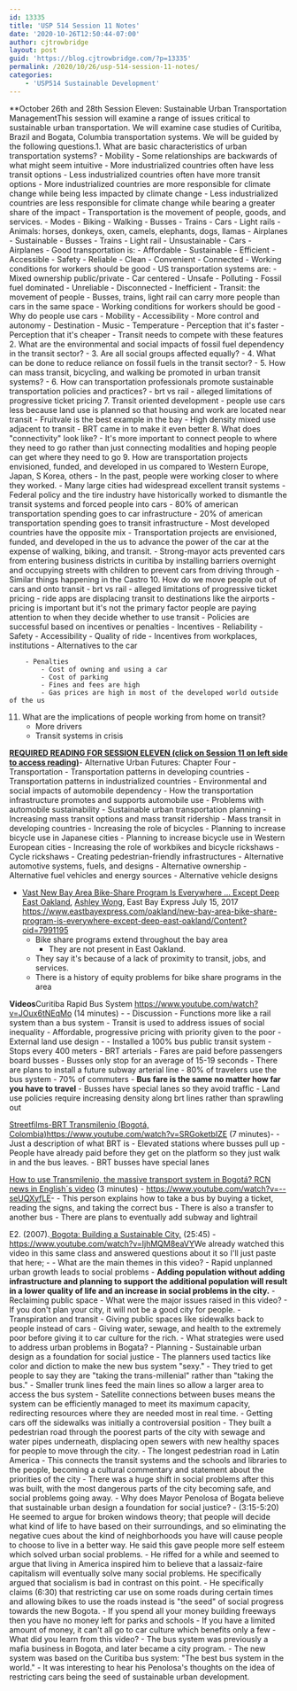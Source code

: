 ```yaml
---
id: 13335
title: 'USP 514 Session 11 Notes'
date: '2020-10-26T12:50:44-07:00'
author: cjtrowbridge
layout: post
guid: 'https://blog.cjtrowbridge.com/?p=13335'
permalink: /2020/10/26/usp-514-session-11-notes/
categories:
    - 'USP514 Sustainable Development'
---
```


**<span class="">October 26th and 28th </span><span class=""> Session Eleven: Sustainable Urban Transportation Management</span><span class="">This session will examine a range of issues critical to sustainable urban transportation. We will examine case studies of Curitiba, Brazil and Bogata, Columbia transportation systems. We will be guided by the following questions.</span>1. <span class="">What are basic characteristics of urban transportation systems?</span>
    - Mobility
    - Some relationships are backwards of what might seem intuitive 
        - More industrialized countries often have less transit options
        - Less industrialized countries often have more transit options
        - More industrialized countries are more responsible for climate change while being less impacted by climate change
        - Less industrialized countries are less responsible for climate change while bearing a greater share of the impact
    - Transportation is the movement of people, goods, and services.
    - Modes 
        - Biking
        - Walking
        - Busses
        - Trains
        - Cars
        - Light rails
        - Animals: horses, donkeys, oxen, camels, elephants, dogs, llamas
        - Airplanes
    - Sustainable 
        - Busses
        - Trains
        - Light rail
    - Unsustainable 
        - Cars
        - Airplanes
    - Good transportation is: 
        - Affordable
        - Sustainable
        - Efficient
        - Accessible
        - Safety
        - Reliable
        - Clean
        - Convenient
        - Connected
        - Working conditions for workers should be good
    - US transportation systems are: 
        - Mixed ownership public/private
        - Car centered
        - Unsafe
        - Polluting
        - Fossil fuel dominated
        - Unreliable
        - Disconnected
        - Inefficient
    - Transit: the movement of people 
        - Busses, trains, light rail can carry more people than cars in the same space
        - Working conditions for workers should be good
    - Why do people use cars 
        - Mobility
        - Accessibility
        - More control and autonomy 
            - Destination
            - Music
            - Temperature
        - Perception that it's faster
        - Perception that it's cheaper
    - Transit needs to compete with these features
2. <span class="">What are the environmental and social impacts of fossil fuel dependency in the transit sector?</span>
    -
3. <span class="">Are all social groups affected equally?</span>
    -
4. <span class="">What can be done to reduce reliance on fossil fuels in the transit sector?</span>
    -
5. <span class="">How can mass transit, bicycling, and walking be promoted in urban transit systems?</span>
    -
6. <span class="">How can transportation professionals promote sustainable transportation policies and practices?</span>
    - brt vs rail
    - alleged limitations of progressive ticket pricing
7. Transit oriented development 
    - people use cars less because land use is planned so that housing and work are located near transit
    - Fruitvale is the best example in the bay
    - High density mixed use adjacent to transit
    - BRT came in to make it even better
8. What does "connectivity" look like? 
    - It's more important to connect people to where they need to go rather than just connecting modalities and hoping people can get where they need to go
9. How are transportation projects envisioned, funded, and developed in us compared to Western Europe, Japan, S Korea, others 
    - In the past, people were working closer to where they worked.
    - Many large cities had widespread excellent transit systems
    - Federal policy and the tire industry have historically worked to dismantle the transit systems and forced people into cars
    - 80% of american transportation spending goes to car infrastructure
    - 20% of american transportation spending goes to transit infrastructure
    - Most developed countries have the opposite mix
    - Transportation projects are envisioned, funded, and developed in the us to advance the power of the car at the expense of walking, biking, and transit.
    - Strong-mayor acts prevented cars from entering business districts in curitiba by installing barriers overnight and occupying streets with children to prevent cars from driving through 
        - Similar things happening in the Castro
10. How do we move people out of cars and onto transit 
    - brt vs rail
    - alleged limitations of progressive ticket pricing
    - ride apps are displacing transit to destinations like the airports
    - pricing is important but it's not the primary factor people are paying attention to when they decide whether to use transit
    - Policies are successful based on incentives or penalties 
        - Incentives 
            - Reliability
            - Safety
            - Accessibility
            - Quality of ride
            - Incentives from workplaces, institutions
            - Alternatives to the car
        
        
        - Penalties 
            - Cost of owning and using a car
            - Cost of parking
            - Fines and fees are high
            - Gas prices are high in most of the developed world outside of the us
11. What are the implications of people working from home on transit? 
    - More drivers
    - Transit systems in crisis

 **<u><span class="">REQUIRED READING FOR SESSION ELEVEN (click on Session 11 on left side to access reading)</span></u>**- <span class="">Alternative Urban Futures: Chapter Four</span>
    - Transportation 
        - Transportation patterns in developing countries
        - Transportation patterns in industrialized countries
    - Environmental and social impacts of automobile dependency 
        - How the transportation infrastructure promotes and supports automobile use
        - Problems with automobile sustainability
    - Sustainable urban transportation planning 
        - Increasing mass transit options and mass transit ridership 
            - Mass transit in developing countries
        - Increasing the role of bicycles 
            - Planning to increase bicycle use in Japanese cities
            - Planning to increase bicycle use in Western European cities
            - Increasing the role of workbikes and bicycle rickshaws 
                - Cycle rickshaws
        - Creating pedestrian-friendly infrastructures
        - Alternative automotive systems, fuels, and designs 
            - Alternative ownership
            - Alternative fuel vehicles and energy sources
            - Alternative vehicle designs
- <u>[<span class="">Vast New Bay Area Bike-Share Program Is Everywhere ... Except Deep East Oakland</span>](https://www.eastbayexpress.com/oakland/new-bay-area-bike-share-program-is-everywhere-except-deep-east-oakland/Content?oid=7991195)</u><span class="">, </span>[<span class="">Ashley Wong</span>](https://www.eastbayexpress.com/oakland/ArticleArchives?author=7247420)<span class="">, East Bay Express July 15, 2017 </span>https://www.eastbayexpress.com/oakland/new-bay-area-bike-share-program-is-everywhere-except-deep-east-oakland/Content?oid=7991195 
    - Bike share programs extend throughout the bay area 
        - They are not present in East Oakland.
    - They say it's because of a lack of proximity to transit, jobs, and services.
    - There is a history of equity problems for bike share programs in the area

 **<span class="">Videos</span>**<span class="">Curitiba Rapid Bus System <https://www.youtube.com/watch?v=JOux6tNEqMo> (14 minutes) </span>- - Discussion 
        - Functions more like a rail system than a bus system
        - Transit is used to address issues of social inequality
        - Affordable, progressive pricing with priority given to the poor
        - External land use design
        -
    - Installed a 100% bus public transit system 
        - Stops every 400 meters
        - BRT arterials 
            - Fares are paid before passengers board busses 
                - Busses only stop for an average of 15-19 seconds
    - There are plans to install a future subway arterial line
    - 80% of travelers use the bus system 
        - 70% of commuters
    - **Bus fare is the same no matter how far you have to travel**
    - Busses have special lanes so they avoid traffic
    - Land use policies require increasing density along brt lines rather than sprawling out

[<span class="">Streetfilms-BRT Transmilenio (Bogotá, Colombia)</span>](https://www.youtube.com/watch?v=SRGoketbIZE)<span class="">https://www.youtube.com/watch?v=SRGoketbIZE (7 minutes)</span>- - Just a description of what BRT is 
        - Elevated stations where busses pull up
        - People have already paid before they get on the platform so they just walk in and the bus leaves.
        - BRT busses have special lanes

<span class="">[How to use Transmilenio, the massive transport system in Bogotá? RCN news in English´s video](https://www.youtube.com/watch?v=--seUQXyfLE) (3 minutes) - <https://www.youtube.com/watch?v=--seUQXyfLE></span>- - This person explains how to take a bus by buying a ticket, reading the signs, and taking the correct bus
    - There is also a transfer to another bus
    - There are plans to eventually add subway and lightrail

<span class="">E2. (2007).[ Bogota: Building a Sustainable City.](http://www.youtube.com/watch?v=IjhMQM8eaVY) (25:45) - </span>[<span class="">https://www.youtube.com/watch?v=IjhMQM8eaVY</span>](https://www.youtube.com/watch?v=IjhMQM8eaVY)We already watched this video in this same class and answered questions about it so I'll just paste that here; - - What are the main themes in this video? 
        - Rapid unplanned urban growth leads to social problems
        - **Adding population without adding infrastructure and planning to support the additional population will result in a lower quality of life and an increase in social problems in the city.**
        - Reclaiming public space
    - What were the major issues raised in this video? 
        - If you don't plan your city, it will not be a good city for people.
        - Transpiration and transit
        - Giving public spaces like sidewalks back to people instead of cars
        - Giving water, sewage, and health to the extremely poor before giving it to car culture for the rich.
    - What strategies were used to address urban problems in Bogata? 
        - Planning
        - Sustainable urban design as a foundation for social justice
        - The planners used tactics like color and diction to make the new bus system "sexy." 
            - They tried to get people to say they are "taking the trans-millenial" rather than "taking the bus."
        - Smaller trunk lines feed the main lines so allow a larger area to access the bus system
        - Satellite connections between buses means the system can be efficiently managed to meet its maximum capacity, redirecting resources where they are needed most in real time.
        - Getting cars off the sidewalks was initially a controversial position
        - They built a pedestrian road through the poorest parts of the city with sewage and water pipes underneath, displacing open sewers with new healthy spaces for people to move through the city. 
            - The longest pedestrian road in Latin America
            - This connects the transit systems and the schools and libraries to the people, becoming a cultural commentary and statement about the priorities of the city
            - There was a huge shift in social problems after this was built, with the most dangerous parts of the city becoming safe, and social problems going away.
    - Why does Mayor Penolosa of Bogata believe that sustainable urban design a foundation for social justice? 
        - (3:15-5:20) He seemed to argue for broken windows theory; that people will decide what kind of life to have based on their surroundings, and so eliminating the negative cues about the kind of neighborhoods you have will cause people to choose to live in a better way. He said this gave people more self esteem which solved urban social problems.
        - He riffed for a while and seemed to argue that living in America inspired him to believe that a lassaiz-faire capitalism will eventually solve many social problems. He specifically argued that socialism is bad in contrast on this point.
        - He specifically claims (6:30) that restricting car use on some roads during certain times and allowing bikes to use the roads instead is "the seed" of social progress towards the new Bogota.
        - If you spend all your money building freeways then you have no money left for parks and schools
        - If you have a limited amount of money, it can't all go to car culture which benefits only a few
    - What did you learn from this video? 
        - The bus system was previously a mafia business in Bogota, and later became a city program. 
            - The new system was based on the Curitiba bus system: "The best bus system in the world."
        - It was interesting to hear his Penolosa's thoughts on the idea of restricting cars being the seed of sustainable urban development.